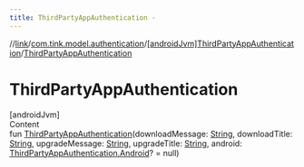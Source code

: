 ```yaml
---
title: ThirdPartyAppAuthentication -
---
```

//[link](../../index.md)/[com.tink.model.authentication](../index.md)/[[androidJvm]ThirdPartyAppAuthentication](index.md)/[ThirdPartyAppAuthentication](-third-party-app-authentication.md)



# ThirdPartyAppAuthentication  
[androidJvm]  
Content  
fun [ThirdPartyAppAuthentication](-third-party-app-authentication.md)(downloadMessage: [String](https://kotlinlang.org/api/latest/jvm/stdlib/kotlin/-string/index.html), downloadTitle: [String](https://kotlinlang.org/api/latest/jvm/stdlib/kotlin/-string/index.html), upgradeMessage: [String](https://kotlinlang.org/api/latest/jvm/stdlib/kotlin/-string/index.html), upgradeTitle: [String](https://kotlinlang.org/api/latest/jvm/stdlib/kotlin/-string/index.html), android: [ThirdPartyAppAuthentication.Android](-android/index.md)? = null)  



